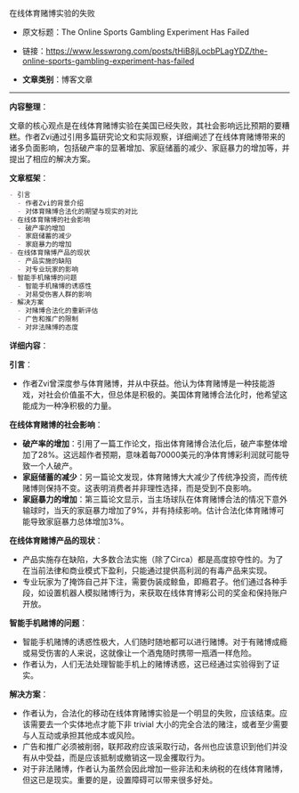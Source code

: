 在线体育赌博实验的失败
- 原文标题：The Online Sports Gambling Experiment Has Failed
- 链接：https://www.lesswrong.com/posts/tHiB8jLocbPLagYDZ/the-online-sports-gambling-experiment-has-failed 

- **文章类别**：博客文章 

---
**内容整理**： 

文章的核心观点是在线体育赌博实验在美国已经失败，其社会影响远比预期的要糟糕。作者Zvi通过引用多篇研究论文和实际观察，详细阐述了在线体育赌博带来的诸多负面影响，包括破产率的显著增加、家庭储蓄的减少、家庭暴力的增加等，并提出了相应的解决方案。

**文章框架**：
```markdown
- 引言
  - 作者Zvi的背景介绍
  - 对体育赌博合法化的期望与现实的对比
- 在线体育赌博的社会影响
  - 破产率的增加
  - 家庭储蓄的减少
  - 家庭暴力的增加
- 在线体育赌博产品的现状
  - 产品实施的缺陷
  - 对专业玩家的影响
- 智能手机赌博的问题
  - 智能手机赌博的诱惑性
  - 对易受伤害人群的影响
- 解决方案
  - 对赌博合法化的重新评估
  - 广告和推广的限制
  - 对非法赌博的态度
```

**详细内容**：

**引言**：
- 作者Zvi曾深度参与体育赌博，并从中获益。他认为体育赌博是一种技能游戏，对社会价值虽不大，但总体是积极的。美国体育赌博合法化时，他希望这能成为一种净积极的力量。

**在线体育赌博的社会影响**：
- **破产率的增加**：引用了一篇工作论文，指出体育赌博合法化后，破产率整体增加了28%。这远超作者预期，意味着每70000美元的净体育博彩利润就可能导致一个人破产。
- **家庭储蓄的减少**：另一篇论文发现，体育赌博大大减少了传统净投资，而传统赌博则保持不变。这表明消费者并非理性选择，而是受到不良影响。
- **家庭暴力的增加**：第三篇论文显示，当主场球队在体育赌博合法的情况下意外输球时，当天的家庭暴力增加了9%，并有持续影响。估计合法化体育赌博可能导致家庭暴力总体增加3%。

**在线体育赌博产品的现状**：
- 产品实施存在缺陷，大多数合法实施（除了Circa）都是高度掠夺性的。为了在当前法律和商业模式下盈利，只能通过提供高利润的有毒产品来实现。
- 专业玩家为了掩饰自己并下注，需要伪装成鲸鱼，即瘾君子。他们通过各种手段，如设置机器人模拟赌博行为，来获取在线体育博彩公司的奖金和保持账户开放。

**智能手机赌博的问题**：
- 智能手机赌博的诱惑性极大，人们随时随地都可以进行赌博。对于有赌博成瘾或易受伤害的人来说，这就像让一个酒鬼随时携带一瓶酒一样危险。
- 作者认为，人们无法处理智能手机上的赌博诱惑，这已经通过实验得到了证实。

**解决方案**：
- 作者认为，合法化的移动在线体育赌博实验是一个明显的失败，应该结束。应该需要去一个实体地点才能下非 trivial 大小的完全合法的赌注，或者至少需要与人互动或承担其他成本或风险。
- 广告和推广必须被削弱，联邦政府应该采取行动，各州也应该意识到他们并没有从中受益，而是应该抵制或撤销这一现金攫取行为。
- 对于非法赌博，作者认为虽然会因此增加一些非法和未纳税的在线体育赌博，但这已是现实。重要的是，设置障碍可以带来很多好处。